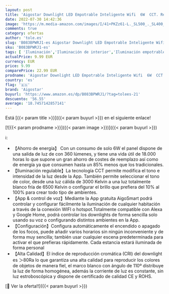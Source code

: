 ```yaml
---
layout: post
title: 'Aigostar Downlight LED Empotrable Inteligente Wifi  6W  CCT. Regulable de luz cálida a blanca 3000-6500K  360lm. Compatible Alexa y Google Home. Foco Empotrable LED: 11 5 x 3 2 cm alto'
date: 2022-07-30 14:42:36
image: 'https://m.media-amazon.com/images/I/41+PKZz61-L._SL500_._SL400_.jpg'
comments: true
category: ofertas
author: 'tole.es'
slug: 'B083BPWRJ1-es Aigostar Downlight LED Empotrable Inteligente Wifi 6W CCT....'
sku: 'B083BPWRJ1-es'
tags: [ 'Iluminación','Iluminación de interior','Iluminación empotrable de interior','aigostar','alexa','google','home','🇪🇸', ]
actualPrice: 9.99 EUR
currency: EUR
price: 9.99
comparePrice: 22.99 EUR
prodname: 'Aigostar Downlight LED Empotrable Inteligente Wifi  6W  CCT. Regulable de luz cálida a blanca 3000-6500K  360lm. Compatible Alexa y Google Home. Foco Empotrable LED: 11 5 x 3 2 cm alto'
country: 'es'
flag: '🇪🇸'
brand: 'Aigostar'
buyurl: 'https://www.amazon.es/dp/B083BPWRJ1/?tag=tolees-21'
descuento: '56.55'
average: '18.7457142857141'
---
```


Está [{{< param title >}}]({{< param buyurl >}}) en el siguiente enlace!

[![{{< param prodname >}}]({{< param image >}})]({{< param buyurl >}})

ℹ️:

- 【Ahorro de energía】 Con un consumo de solo 6W el panel dispone de una salida de luz de con 360 lúmenes, y tiene una vida útil de 18.000 horas lo que supone un gran ahorro de costes de reemplazo así como de energía ya que consumen hasta un 85% menos que los tradicionales.
- 【Iluminación regulable】La tecnología CCT permite modifica el tono e intensidad de la luz desde la App. También permite seleccionar el tono de color, desde una luz cálida de 3000 Kelvin a una luz totalmente blanco fría de 6500 Kelvin o configurar el brillo que prefiera del 10% al 100% para crear todo tipo de ambientes.
- 【App & control de voz】Mediante la App gratuita AigoSmart podrá controlar y configurar fácilmente la iluminación de cualquier habitación a través de la conexión WIFI o hotspot.Totalmente compatible con Alexa y Google Home, podrá controlar los downlights de forma sencilla solo usando su voz o configurando distintos ambientes en la App.
- 【Configuración】Configura automáticamente el encendido o apagado de los focos, puede añadir varios horarios sin ningún inconveniente y de forma muy sencilla; también usar cualquier escena predeterminada para activar el que prefieras rápidamente. Cada estancia estará iluminada de forma personal
- 【Alta Calidad】El índice de reproducción cromática (CRI) del downlight es ＞80Ra lo que garantiza una alta calidad para reproducir los colores de objetos de manera fiel, el marco blanco con ángulo de 110º distribuye la luz de forma homogénea, además la corriente de luz es constante, sin luz estroboscópica y dispone de certificado de calidad CE y ROHS.

[🛒 Ver la oferta!!]({{< param buyurl >}})
